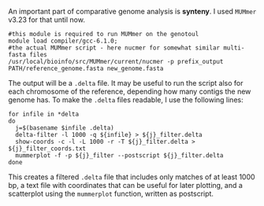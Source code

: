 An important part of comparative genome analysis is **synteny**. I used `MUMmer` v3.23 for that until now. 
```ShellSession
#this module is required to run MUMmer on the genotoul
module load compiler/gcc-6.1.0;
#the actual MUMmer script - here nucmer for somewhat similar multi-fasta files
/usr/local/bioinfo/src/MUMmer/current/nucmer -p prefix_output PATH/reference_genome.fasta new_genome.fasta
```

The output will be a `.delta` file. It may be useful to run the script also for each chromosome of the reference, depending how many contigs the new genome has. To make the `.delta` files readable, I use the following lines:
```ShellSession
for infile in *delta
do
  j=$(basename $infile .delta)
  delta-filter -l 1000 -q ${infile} > ${j}_filter.delta
  show-coords -c -l -L 1000 -r -T ${j}_filter.delta > ${j}_filter_coords.txt
  mummerplot -f -p ${j}_filter --postscript ${j}_filter.delta
done
```

This creates a filtered `.delta` file that includes only matches of at least 1000 bp, a text file with coordinates that can be useful for later plotting, and a scatterplot using the `mummerplot` function, written as postscript. 
